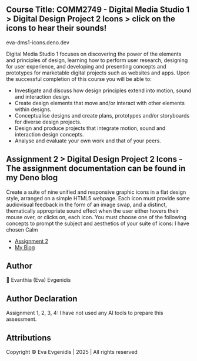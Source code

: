 ## Course Title: COMM2749 - Digital Media Studio 1 > Digital Design Project 2 Icons > click on the icons to hear their sounds!
eva-dms1-icons.deno.dev

<p align="left">Digital Media Studio 1 focuses on discovering the power of the elements and principles of design, learning how to perform user research, designing for user experience, and developing and presenting concepts and prototypes for marketable digital projects such as websites and apps. 
Upon the successful completion of this course you will be able to:

- Investigate and discuss how design principles extend into motion, sound and interaction design.
- Create design elements that move and/or interact with other elements within designs.
- Conceptualise designs and create plans, prototypes and/or storyboards for diverse design projects.
- Design and produce projects that integrate motion, sound and interaction design concepts.
- Analyse and evaluate your own work and that of your peers. </p>

## Assignment 2 > Digital Design Project 2 Icons - The assignment documentation can be found in my Deno blog

<p align="left">Create a suite of nine unified and responsive graphic icons in a flat design style, arranged on a simple HTML5 webpage. Each icon must provide some audiovisual feedback in the form of an image swap, and a distinct, thematically appropriate sound effect when the user either hovers their mouse over, or clicks on, each icon. You must choose one of the following concepts to prompt the subject and aesthetics of your suite of icons: I have chosen Calm</p>

- [Assignment 2](eva-dms1-icons.deno.dev)
- [My Blog](eva-dms-blog1.deno.dev)

## Author

<p align="left">🌸 Evanthia (Eva) Evgenidis</p>

## Author Declaration

<p align="left"> Assignment 1, 2, 3, 4: I have not used any AI tools to prepare this assessment.</p>

## Attributions

<p align="left"> Copyright © Eva Evgenidis | 2025 | All rights reserved <span id="datee"></span> </p>
